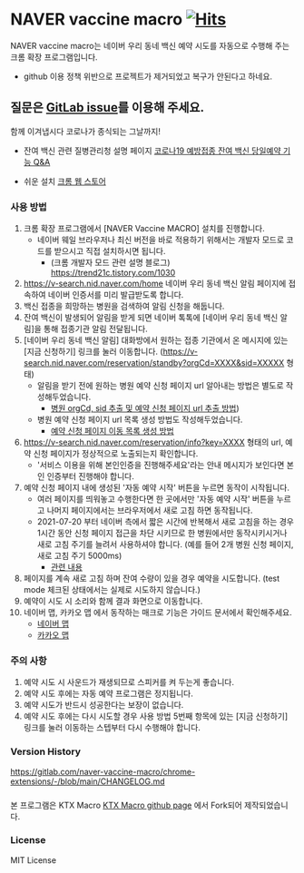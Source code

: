 # NAVER vaccine macro [![Hits](https://hits.seeyoufarm.com/api/count/incr/badge.svg?url=https%3A%2F%2Fgithub.com%2Fchangdoc%2Fnaver-vaccine-macro&count_bg=%233CC2AD&title_bg=%23555555&icon=&icon_color=%23E7E7E7&title=hits&edge_flat=false)](https://hits.seeyoufarm.com)

NAVER vaccine macro는 네이버 우리 동네 백신 예약 시도를 자동으로 수행해 주는 크롬 확장 프로그램입니다.

- github 이용 정책 위반으로 프로젝트가 제거되었고 복구가 안된다고 하네요.
## 질문은 [GitLab issue](https://gitlab.com/naver-vaccine-macro/chrome-extensions/-/issues)를 이용해 주세요.

함께 이겨냅시다 코로나가 종식되는 그날까지!

- 잔여 백신 관련 질병관리청 설명 페이지 [코로나19 예방접종 잔여 백신 당일예약 기능 Q&A](http://kdca.go.kr/gallery.es?mid=a20503010000&bid=0002&act=view&list_no=145144)

- 쉬운 설치 [크롬 웹 스토어](https://chrome.google.com/webstore/detail/naver-vaccine-macro/alfhbmpnlhcpcjjaacapcdnggegicepl?hl=ko)

### 사용 방법
1. 크롬 확장 프로그램에서 [NAVER Vaccine MACRO] 설치를 진행합니다.
   - 네이버 웨일 브라우저나 최신 버전을 바로 적용하기 위해서는 개발자 모드로 코드를 받으시고 직접 설치하시면 됩니다.
      - (크롬 개발자 모드 관련 설명 블로그) https://trend21c.tistory.com/1030
1. https://v-search.nid.naver.com/home 네이버 우리 동네 백신 알림 페이지에 접속하여 네이버 인증서를 미리 발급받도록 합니다.
1. 백신 접종을 희망하는 병원을 검색하여 알림 신청을 해둡니다.
1. 잔여 백신이 발생되어 알림을 받게 되면 네이버 톡톡에 [네이버 우리 동네 백신 알림]을 통해 접종기관 알림 전달됩니다. 
1. [네이버 우리 동네 백신 알림] 대화방에서 원하는 접종 기관에서 온 메시지에 있는 [지금 신청하기] 링크를 눌러 이동합니다. (https://v-search.nid.naver.com/reservation/standby?orgCd=XXXX&sid=XXXXX 형태)
   - 알림을 받기 전에 원하는 병원 예약 신청 페이지 url 알아내는 방법은 별도로 작성해두었습니다. 
      - [병원 orgCd, sid 추출 및 예약 신청 페이지 url 추출 방법](https://gitlab.com/naver-vaccine-macro/chrome-extensions/-/wikis/%EB%B3%91%EC%9B%90-orgCd,-sid-%EC%B6%94%EC%B6%9C-%EB%B0%8F-%EC%98%88%EC%95%BD-%EC%8B%A0%EC%B2%AD-%ED%8E%98%EC%9D%B4%EC%A7%80-url-%EC%B6%94%EC%B6%9C-%EB%B0%A9%EB%B2%95))
   - 병원 예약 신청 페이지 url 목록 생성 방법도 작성해두었습니다.
      - [예약 신청 페이지 이동 목록 생성 방법](https://gitlab.com/naver-vaccine-macro/chrome-extensions/-/wikis/%EC%98%88%EC%95%BD-%EC%8B%A0%EC%B2%AD-%ED%8E%98%EC%9D%B4%EC%A7%80-%EC%9D%B4%EB%8F%99-%EB%AA%A9%EB%A1%9D-%EC%83%9D%EC%84%B1-%EB%B0%A9%EB%B2%95)
1. https://v-search.nid.naver.com/reservation/info?key=XXXX 형태의 url, 예약 신청 페이지가 정상적으로 노출되는지 확인합니다.
   - '서비스 이용을 위해 본인인증을 진행해주세요'라는 안내 메시지가 보인다면 본인 인증부터 진행해야 합니다. 
1. 예약 신청 페이지 내에 생성된 '자동 예약 시작' 버튼을 누르면 동작이 시작됩니다.
   - 여러 페이지를 띄워놓고 수행한다면 한 곳에서만 '자동 예약 시작' 버튼을 누르고 나머지 페이지에서는 브라우저에서 새로 고침 하면 동작됩니다.
   - 2021-07-20 부터 네이버 측에서 짧은 시간에 반복해서 새로 고침을 하는 경우 1시간 동안 신청 페이지 접근을 차단 시키므로 한 병원에서만 동작시키시거나 새로 고침 주기를 늘려서 사용하셔야 합니다. (예를 들어 2개 병원 신청 페이지, 새로 고침 주기 5000ms)
     - [관련 내용](https://gitlab.com/naver-vaccine-macro/chrome-extensions/-/wikis/%EC%9E%A0%EC%8B%9C-%ED%9B%84-%EB%8B%A4%EC%8B%9C-%EC%8B%9C%EB%8F%84%ED%95%98%EC%84%B8%EC%9A%94.-(%EC%98%88%EC%95%BD-%EC%8B%A0%EC%B2%AD-%ED%8E%98%EC%9D%B4%EC%A7%80-%EC%B0%A8%EB%8B%A8)-%EA%B4%80%EB%A0%A8)
1. 페이지를 계속 새로 고침 하며 잔여 수량이 있을 경우 예약을 시도합니다. (test mode 체크된 상태에서는 실제로 시도하지 않습니다.)
1. 예약이 시도 시 소리와 함께 결과 화면으로 이동합니다.
1. 네이버 맵, 카카오 맵 에서 동작하는 매크로 기능은 가이드 문서에서 확인해주세요.
      - [네이버 맵](https://gitlab.com/naver-vaccine-macro/chrome-extensions/-/wikis/%EB%84%A4%EC%9D%B4%EB%B2%84-%EB%A7%B5%EC%97%90%EC%84%9C-%EB%A7%A4%ED%81%AC%EB%A1%9C-%EB%8F%99%EC%9E%91-%EB%B0%A9%EB%B2%95)
      - [카카오 맵](https://gitlab.com/naver-vaccine-macro/chrome-extensions/-/wikis/%EC%B9%B4%EC%B9%B4%EC%98%A4-%EB%A7%B5%EC%97%90%EC%84%9C-%EB%A7%A4%ED%81%AC%EB%A1%9C-%EB%8F%99%EC%9E%91-%EB%B0%A9%EB%B2%95)

### 주의 사항
1. 예약 시도 시 사운드가 재생되므로 스피커를 켜 두는게 좋습니다.
1. 예약 시도 후에는 자동 예약 프로그램은 정지됩니다.
1. 예약 시도가 반드시 성공한다는 보장이 없습니다.
1. 예약 시도 후에는 다시 시도할 경우 사용 방법 5번째 항목에 있는 [지금 신청하기] 링크를 눌러 이동하는 스텝부터 다시 수행해야 합니다.

### Version History
https://gitlab.com/naver-vaccine-macro/chrome-extensions/-/blob/main/CHANGELOG.md

### 
본 프로그램은 KTX Macro
[KTX Macro github page](https://github.com/youngjin-k/ktx-macro) 
에서 Fork되어 제작되었습니다.

### License
MIT License
